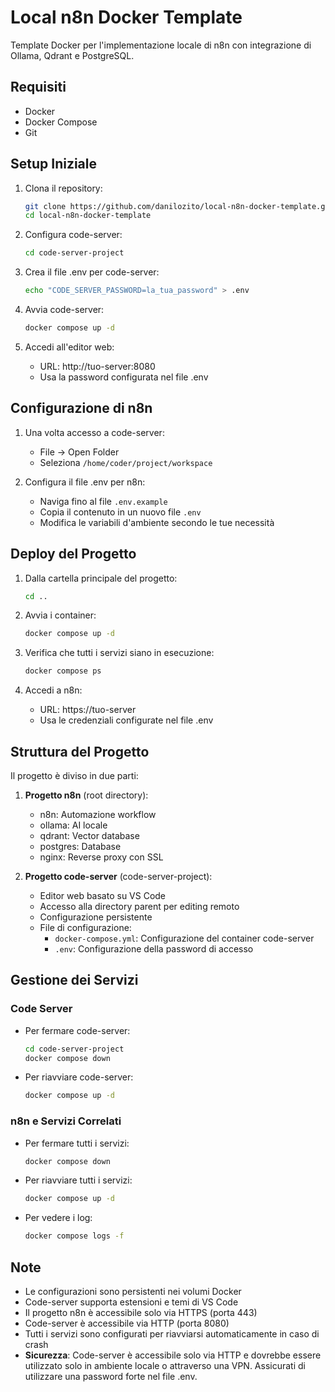 # Local n8n Docker Template

Template Docker per l'implementazione locale di n8n con integrazione di Ollama, Qdrant e PostgreSQL.

## Requisiti

- Docker
- Docker Compose
- Git

## Setup Iniziale

1. Clona il repository:
   ```bash
   git clone https://github.com/danilozito/local-n8n-docker-template.git
   cd local-n8n-docker-template
   ```

2. Configura code-server:
   ```bash
   cd code-server-project
   ```

3. Crea il file .env per code-server:
   ```bash
   echo "CODE_SERVER_PASSWORD=la_tua_password" > .env
   ```

4. Avvia code-server:
   ```bash
   docker compose up -d
   ```

5. Accedi all'editor web:
   - URL: http://tuo-server:8080
   - Usa la password configurata nel file .env

## Configurazione di n8n

1. Una volta accesso a code-server:
   - File -> Open Folder
   - Seleziona `/home/coder/project/workspace`

2. Configura il file .env per n8n:
   - Naviga fino al file `.env.example`
   - Copia il contenuto in un nuovo file `.env`
   - Modifica le variabili d'ambiente secondo le tue necessità

## Deploy del Progetto

1. Dalla cartella principale del progetto:
   ```bash
   cd ..
   ```

2. Avvia i container:
   ```bash
   docker compose up -d
   ```

3. Verifica che tutti i servizi siano in esecuzione:
   ```bash
   docker compose ps
   ```

4. Accedi a n8n:
   - URL: https://tuo-server
   - Usa le credenziali configurate nel file .env

## Struttura del Progetto

Il progetto è diviso in due parti:

1. **Progetto n8n** (root directory):
   - n8n: Automazione workflow
   - ollama: AI locale
   - qdrant: Vector database
   - postgres: Database
   - nginx: Reverse proxy con SSL

2. **Progetto code-server** (code-server-project):
   - Editor web basato su VS Code
   - Accesso alla directory parent per editing remoto
   - Configurazione persistente
   - File di configurazione:
     - `docker-compose.yml`: Configurazione del container code-server
     - `.env`: Configurazione della password di accesso

## Gestione dei Servizi

### Code Server
- Per fermare code-server:
  ```bash
  cd code-server-project
  docker compose down
  ```
- Per riavviare code-server:
  ```bash
  docker compose up -d
  ```

### n8n e Servizi Correlati
- Per fermare tutti i servizi:
  ```bash
  docker compose down
  ```
- Per riavviare tutti i servizi:
  ```bash
  docker compose up -d
  ```
- Per vedere i log:
  ```bash
  docker compose logs -f
  ```

## Note

- Le configurazioni sono persistenti nei volumi Docker
- Code-server supporta estensioni e temi di VS Code
- Il progetto n8n è accessibile solo via HTTPS (porta 443)
- Code-server è accessibile via HTTP (porta 8080)
- Tutti i servizi sono configurati per riavviarsi automaticamente in caso di crash
- **Sicurezza**: Code-server è accessibile solo via HTTP e dovrebbe essere utilizzato solo in ambiente locale o attraverso una VPN. Assicurati di utilizzare una password forte nel file .env. 